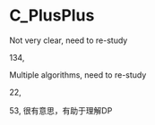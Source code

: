 # C_PlusPlus

Not very clear, need to re-study

134,

Multiple algorithms, need to re-study

22,

53, 很有意思，有助于理解DP
